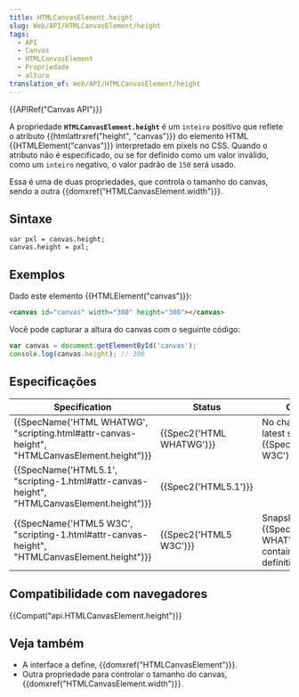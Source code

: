 ```yaml
---
title: HTMLCanvasElement.height
slug: Web/API/HTMLCanvasElement/height
tags:
  - API
  - Canvas
  - HTMLCanvasElement
  - Propriedade
  - altura
translation_of: Web/API/HTMLCanvasElement/height
---
```

{{APIRef("Canvas API")}}

A propriedade **`HTMLCanvasElement.height`** é um `inteiro` positivo que reflete o atributo {{htmlattrxref("height", "canvas")}} do elemento HTML {{HTMLElement("canvas")}} interpretado em pixels no CSS. Quando o atributo não é especificado, ou se for definido como um valor inválido, como um `inteiro` negativo, o valor padrão de `150` será usado.

Essa é uma de duas propriedades, que controla o tamanho do canvas, sendo a outra {{domxref("HTMLCanvasElement.width")}}.

## Sintaxe

```
var pxl = canvas.height;
canvas.height = pxl;
```

## Exemplos

Dado este elemento {{HTMLElement("canvas")}}:

```html
<canvas id="canvas" width="300" height="300"></canvas>
```

Você pode capturar a altura do canvas com o seguinte código:

```js
var canvas = document.getElementById('canvas');
console.log(canvas.height); // 300
```

## Especificações

| Specification                                                                                                                | Status                           | Comment                                                                                 |
| ---------------------------------------------------------------------------------------------------------------------------- | -------------------------------- | --------------------------------------------------------------------------------------- |
| {{SpecName('HTML WHATWG', "scripting.html#attr-canvas-height", "HTMLCanvasElement.height")}} | {{Spec2('HTML WHATWG')}} | No change since the latest snapshot, {{SpecName('HTML5 W3C')}}                   |
| {{SpecName('HTML5.1', "scripting-1.html#attr-canvas-height", "HTMLCanvasElement.height")}}     | {{Spec2('HTML5.1')}}     |                                                                                         |
| {{SpecName('HTML5 W3C', "scripting-1.html#attr-canvas-height", "HTMLCanvasElement.height")}} | {{Spec2('HTML5 W3C')}}     | Snapshot of the {{SpecName('HTML WHATWG')}} containing the initial definition. |

## Compatibilidade com navegadores

{{Compat("api.HTMLCanvasElement.height")}}

## Veja também

- A interface a define, {{domxref("HTMLCanvasElement")}}.
- Outra propriedade para controlar o tamanho do canvas, {{domxref("HTMLCanvasElement.width")}}.
